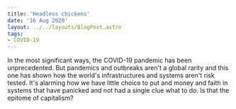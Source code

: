 ```yaml
---
title: 'Headless chickens'
date: '16 Aug 2020'
layout: ../../layouts/BlogPost.astro
tags:
- COVID-19
---
```


In the most significant ways, the COVID-19 pandemic has been unprecedented. But pandemics and outbreaks aren't a global rarity and this one has shown how the world's infrastructures and systems aren't risk tested. It's alarming how we have little choice to put and money and faith in systems that have panicked and not had a single clue what to do. Is that the epitome of capitalism?